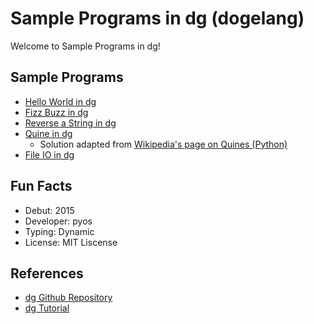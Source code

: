 # Sample Programs in dg (dogelang)

Welcome to Sample Programs in dg!

## Sample Programs

- [Hello World in dg][0]
- [Fizz Buzz in dg][1]
- [Reverse a String in dg][2]
- [Quine in dg][3]
  - Solution adapted from [Wikipedia's page on Quines (Python)][8]
- [File IO in dg][4]

## Fun Facts

- Debut: 2015
- Developer: pyos
- Typing: Dynamic
- License: MIT Liscense

## References

- [dg Github Repository][6]
- [dg Tutorial][7]

[0]: https://github.com/TheRenegadeCoder/sample-programs/issues/468
[1]: https://github.com/TheRenegadeCoder/sample-programs/issues/472
[2]: https://github.com/TheRenegadeCoder/sample-programs/issues/473
[3]: https://github.com/TheRenegadeCoder/sample-programs/issues/475
[4]: https://github.com/TheRenegadeCoder/sample-programs/issues/477
[6]: https://github.com/pyos/dg
[7]: https://pyos.github.io/dg/tutorial/
[8]: https://en.wikipedia.org/wiki/Quine_(computing)#Examples

